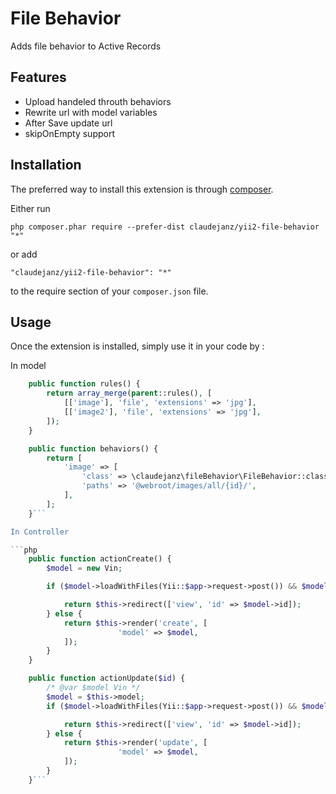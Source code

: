 File Behavior
=============
Adds file behavior to Active Records

Features
-----

* Upload handeled throuth behaviors
* Rewrite url with model variables
* After Save update url
* skipOnEmpty support 

Installation
------------

The preferred way to install this extension is through [composer](http://getcomposer.org/download/).

Either run

```
php composer.phar require --prefer-dist claudejanz/yii2-file-behavior "*"
```

or add

```
"claudejanz/yii2-file-behavior": "*"
```

to the require section of your `composer.json` file.


Usage
-----

Once the extension is installed, simply use it in your code by  :

In model

```php
    public function rules() {
        return array_merge(parent::rules(), [
            [['image'], 'file', 'extensions' => 'jpg'],
            [['image2'], 'file', 'extensions' => 'jpg'],
        ]);
    }

    public function behaviors() {
        return [
            'image' => [
                'class' => \claudejanz\fileBehavior\FileBehavior::className(),
                'paths' => '@webroot/images/all/{id}/',
            ],
        ];
    }```

In Controller

```php
    public function actionCreate() {
        $model = new Vin;

        if ($model->loadWithFiles(Yii::$app->request->post()) && $model->save()) {

            return $this->redirect(['view', 'id' => $model->id]);
        } else {
            return $this->render('create', [
                        'model' => $model,
            ]);
        }
    }

    public function actionUpdate($id) {
        /* @var $model Vin */
        $model = $this->model;
        if ($model->loadWithFiles(Yii::$app->request->post()) && $model->save()) {

            return $this->redirect(['view', 'id' => $model->id]);
        } else {
            return $this->render('update', [
                        'model' => $model,
            ]);
        }
    }```